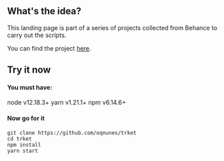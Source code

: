 ## What's the idea?

This landing page is part of a series of projects collected from Behance to carry out the scripts. 

You can find the project [here](https://www.behance.net/gallery/106747383/Landing-Page-for-Product-Management-Courses).


## Try it now

 #### You must have:

node v12.18.3+
yarn  v1.21.1+
npm  v6.14.6+

#### Now go for it

    git clone https://github.com/oqnunes/trket
    cd trket
    npm install
    yarn start
    
